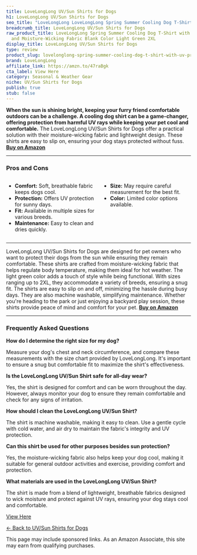 ```yaml
---
title: LoveLongLong UV/Sun Shirts for Dogs
h1: LoveLongLong UV/Sun Shirts for Dogs
seo_title: "LoveLongLong LoveLongLong Spring Summer Cooling Dog T-Shirt\u2026"
breadcrumb_title: LoveLongLong UV/Sun Shirts for Dogs
raw_product_title: LoveLongLong Spring Summer Cooling Dog T-Shirt with UV Protection
  and Moisture-Wicking Fabric Blank Color Light Green 2XL
display_title: LoveLongLong UV/Sun Shirts for Dogs
type: review
product_slug: lovelonglong-spring-summer-cooling-dog-t-shirt-with-uv-protection-and-m-c6f42d6b
brand: LoveLongLong
affiliate_link: https://amzn.to/47raBgk
cta_label: View Here
category: Seasonal & Weather Gear
niche: UV/Sun Shirts for Dogs
publish: true
stub: false
---
```


<div id="intro" class="full-width">
  <p><strong>When the sun is shining bright, keeping your furry friend comfortable outdoors can be a challenge. A cooling dog shirt can be a game-changer, offering protection from harmful UV rays while keeping your pet cool and comfortable.</strong> The LoveLongLong UV/Sun Shirts for Dogs offer a practical solution with their moisture-wicking fabric and lightweight design. These shirts are easy to slip on, ensuring your dog stays protected without fuss. <a href="https://amzn.to/47raBgk" rel="nofollow sponsored noopener" target="_blank"><strong>Buy on Amazon</strong></a></p>
</div>

<hr />
<h3 id="pros-cons">Pros and Cons</h3>
<div class="pc-grid" style="display:grid;grid-template-columns:1fr 1fr;gap:16px;">
  <ul>
    <li><strong>Comfort:</strong> Soft, breathable fabric keeps dogs cool.</li>
    <li><strong>Protection:</strong> Offers UV protection for sunny days.</li>
    <li><strong>Fit:</strong> Available in multiple sizes for various breeds.</li>
    <li><strong>Maintenance:</strong> Easy to clean and dries quickly.</li>
  </ul>
  <ul>
    <li><strong>Size:</strong> May require careful measurement for the best fit.</li>
    <li><strong>Color:</strong> Limited color options available.</li>
  </ul>
</div>
<hr />

<div class="full-width">
  <p>LoveLongLong UV/Sun Shirts for Dogs are designed for pet owners who want to protect their dogs from the sun while ensuring they remain comfortable. These shirts are crafted from moisture-wicking fabric that helps regulate body temperature, making them ideal for hot weather. The light green color adds a touch of style while being functional. With sizes ranging up to 2XL, they accommodate a variety of breeds, ensuring a snug fit. The shirts are easy to slip on and off, minimizing the hassle during busy days. They are also machine washable, simplifying maintenance. Whether you're heading to the park or just enjoying a backyard play session, these shirts provide peace of mind and comfort for your pet. <a href="https://amzn.to/47raBgk" rel="nofollow sponsored noopener" target="_blank"><strong>Buy on Amazon</strong></a></p>
</div>

<hr />
<h3 id="faqs">Frequently Asked Questions</h3>

<p><strong>How do I determine the right size for my dog?</strong></p>
<p>Measure your dog's chest and neck circumference, and compare these measurements with the size chart provided by LoveLongLong. It's important to ensure a snug but comfortable fit to maximize the shirt's effectiveness.</p>

<p><strong>Is the LoveLongLong UV/Sun Shirt safe for all-day wear?</strong></p>
<p>Yes, the shirt is designed for comfort and can be worn throughout the day. However, always monitor your dog to ensure they remain comfortable and check for any signs of irritation.</p>

<p><strong>How should I clean the LoveLongLong UV/Sun Shirt?</strong></p>
<p>The shirt is machine washable, making it easy to clean. Use a gentle cycle with cold water, and air dry to maintain the fabric's integrity and UV protection.</p>

<p><strong>Can this shirt be used for other purposes besides sun protection?</strong></p>
<p>Yes, the moisture-wicking fabric also helps keep your dog cool, making it suitable for general outdoor activities and exercise, providing comfort and protection.</p>

<p><strong>What materials are used in the LoveLongLong UV/Sun Shirt?</strong></p>
<p>The shirt is made from a blend of lightweight, breathable fabrics designed to wick moisture and protect against UV rays, ensuring your dog stays cool and comfortable.</p>
<p><a class="btn" href="https://amzn.to/47raBgk" target="_blank" rel="nofollow sponsored noopener">View Here</a></p>
<p><a href="/roundups/seasonal-weather-gear/uv-sun-shirts-for-dogs/">← Back to UV/Sun Shirts for Dogs</a></p>
<aside class="disclosure">This page may include sponsored links. As an Amazon Associate, this site may earn from qualifying purchases.</aside>
